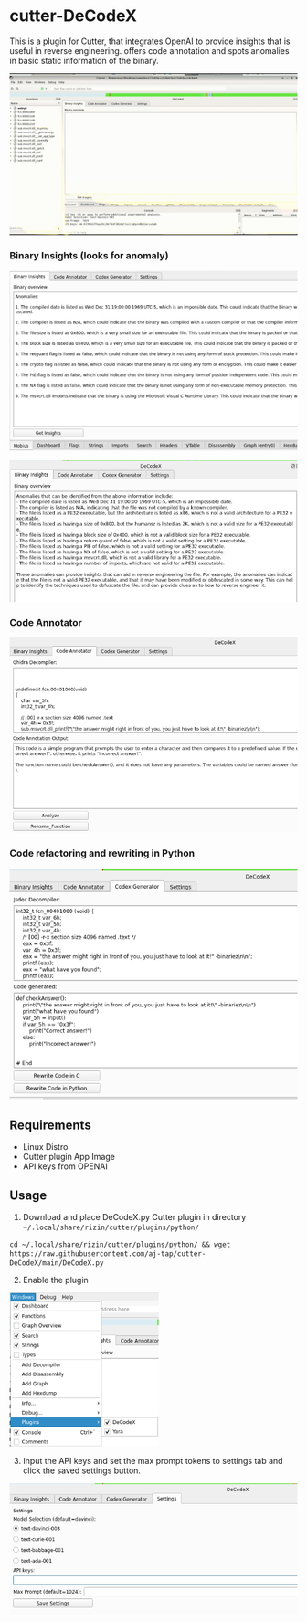 # cutter-DeCodeX

This is a plugin for Cutter, that integrates OpenAI to provide insights that is useful in reverse engineering. 
offers code annotation and spots anomalies in basic static information of the binary.

![DecodeX.GIF](assets/DecodeX.GIF)

### Binary Insights (looks for anomaly) 

![img_3.png](assets/img_3.png)

![img_5.png](assets/img_5.png)

### Code Annotator

![img_4.png](assets/img_4.png)


### Code refactoring and rewriting in Python

![img_2.png](assets/img_2.png)


## Requirements
- Linux Distro 
- Cutter plugin App Image
- API keys from OPENAI 

## Usage
1. Download and place DeCodeX.py Cutter plugin in directory ``~/.local/share/rizin/cutter/plugins/python/``

```
cd ~/.local/share/rizin/cutter/plugins/python/ && wget https://raw.githubusercontent.com/aj-tap/cutter-DeCodeX/main/DeCodeX.py 
```

2. Enable the plugin

 ![img.png](assets/img.png)

3. Input the API keys and set the max prompt tokens to settings tab and click the saved settings button.

![img_1.png](assets/img_1.png)
 
